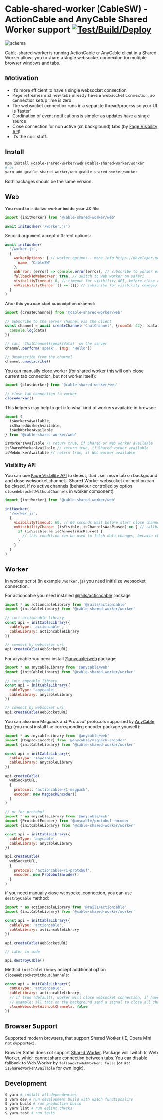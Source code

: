# Cable-shared-worker (CableSW) - ActionCable and AnyCable Shared Worker support [![Test/Build/Deploy](https://github.com/le0pard/cable-shared-worker/actions/workflows/release.yml/badge.svg?branch=main)](https://github.com/le0pard/cable-shared-worker/actions/workflows/release.yml)

![schema](https://user-images.githubusercontent.com/98444/146681981-2e87a26e-9a5b-4109-9b05-73c1329b3ccc.jpg)

Cable-shared-worker is running ActionCable or AnyCable client in a Shared Worker allows you to share a single websocket connection for multiple browser windows and tabs.

## Motivation

 - It's more efficient to have a single websocket connection
 - Page refreshes and new tabs already have a websocket connection, so connection setup time is zero
 - The websocket connection runs in a separate thread/process so your UI is 'faster'
 - Cordination of event notifications is simpler as updates have a single source
 - Close connection for non active (on background) tabs (by [Page Visibility API](https://developer.mozilla.org/en-US/docs/Web/API/Page_Visibility_API))
 - It's the cool stuff...

## Install

```bash
npm install @cable-shared-worker/web @cable-shared-worker/worker
# or
yarn add @cable-shared-worker/web @cable-shared-worker/worker
```

Both packages should be the same version.

## Web

You need to initialize worker inside your JS file:

```js
import {initWorker} from '@cable-shared-worker/web'

await initWorker('/worker.js')
```

Second argument accept different options:

```js
await initWorker(
  '/worker.js',
  {
    workerOptions: { // worker options - more info https://developer.mozilla.org/en-US/docs/Web/API/SharedWorker/SharedWorker
      name: 'CableSW'
    },
    onError: (error) => console.error(error), // subscribe to worker errors
    fallbackToWebWorker: true, // switch to web worker on safari
    visibilityTimeout: 0, // timeout for visibility API, before close channels; 0 is disabled
    onVisibilityChange: () => ({}) // subscribe for visibility changes
  }
)
```

After this you can start subscription channel:

```js
import {createChannel} from '@cable-shared-worker/web'

// Subscribe to the server channel via the client
const channel = await createChannel('ChatChannel', {roomId: 42}, (data) => {
  console.log(data)
})

// call `ChatChannel#speak(data)` on the server
channel.perform('speak', {msg: 'Hello'})

// Unsubscribe from the channel
channel.unsubscribe()
```

You can manually close worker (for shared worker this will only close current tab connection, but not worker itself):

```js
import {closeWorker} from '@cable-shared-worker/web'

// close tab connection to worker
closeWorker()
```

This helpers may help to get info what kind of workers available in browser:

```js
import {
  isWorkersAvailable,
  isSharedWorkerAvailable,
  isWebWorkerAvailable
} from '@cable-shared-worker/web'

isWorkersAvailable // return true, if Shared or Web worker available
isSharedWorkerAvailable // return true, if Shared worker available
isWebWorkerAvailable // return true, if Web worker available
```

### Visibility API

You can use [Page Visibility API](https://developer.mozilla.org/en-US/docs/Web/API/Page_Visibility_API) to detect, that user move tab on background and close websocket channels. Shared Worker websocket connection can be closed, if no active channels (behaviour controlled by option `closeWebsocketWithoutChannels` in worker component).

```js
import {initWorker} from '@cable-shared-worker/web'

initWorker(
  '/worker.js',
  {
    visibilityTimeout: 60, // 60 seconds wait before start close channels, default 0 is disable this functionality
    onVisibilityChange: (isVisible, isChannelsWasPaused) => { // callback for visibility changes
      if (isVisible && isChannelsWasPaused) {
        // this condition can be used to fetch data changes, because channels was closed due to tab on background
      }
    }
  }
)
```

## Worker

In worker script (in example `/worker.js`) you need initialize websocket connection.

For actioncable you need installed [@rails/actioncable](https://www.npmjs.com/package/@rails/actioncable) package:

```js
import * as actioncableLibrary from '@rails/actioncable'
import {initCableLibrary} from '@cable-shared-worker/worker'

// init actioncable library
const api = initCableLibrary({
  cableType: 'actioncable',
  cableLibrary: actioncableLibrary
})

// connect by websocket url
api.createCable(WebSocketURL)
```

For anycable you need install [@anycable/web](https://www.npmjs.com/package/@anycable/web) package:

```js
import * as anycableLibrary from '@anycable/web'
import {initCableLibrary} from '@cable-shared-worker/worker'

// init anycable library
const api = initCableLibrary({
  cableType: 'anycable',
  cableLibrary: anycableLibrary
})

// connect by websocket url
api.createCable(WebSocketURL)
```

You can also use Msgpack and Protobuf protocols supported by [AnyCable Pro](https://anycable.io/#pro) (you must install the corresponding encoder package yourself):

```js
import * as anycableLibrary from '@anycable/web'
import {MsgpackEncoder} from '@anycable/msgpack-encoder'
import {initCableLibrary} from '@cable-shared-worker/worker'

const api = initCableLibrary({
  cableType: 'anycable',
  cableLibrary: anycableLibrary
})

api.createCable(
  webSocketURL,
  {
    protocol: 'actioncable-v1-msgpack',
    encoder: new MsgpackEncoder()
  }
)

// or for protobuf
import * as anycableLibrary from '@anycable/web'
import {ProtobufEncoder} from '@anycable/protobuf-encoder'
import {initCableLibrary} from '@cable-shared-worker/worker'

const api = initCableLibrary({
  cableType: 'anycable',
  cableLibrary: anycableLibrary
})

api.createCable(
  webSocketURL,
  {
    protocol: 'actioncable-v1-protobuf',
    encoder: new ProtobufEncoder()
  }
)
```

If you need manually close websocket connection, you can use `destroyCable` method:

```js
import * as actioncableLibrary from '@rails/actioncable'
import {initCableLibrary} from '@cable-shared-worker/worker'

const api = initCableLibrary({
  cableType: 'actioncable',
  cableLibrary: actioncableLibrary
})

api.createCable(WebSocketURL)

// later in code

api.destroyCable()
```

Method `initCableLibrary` accept additional option `closeWebsocketWithoutChannels`:

```js
const api = initCableLibrary({
  cableType: 'actioncable',
  cableLibrary: actioncableLibrary,
  // if true (default), worker will close websocket connection, if have zero active channels
  // example: all tabs on the background send a signal to close all channels by visibility API timeout
  closeWebsocketWithoutChannels: false
})
```

## Browser Support

Supported modern browsers, that support Shared Worker (IE, Opera Mini not supported).

Browser Safari does not support [Shared Worker](https://caniuse.com/sharedworkers). Package will switch to Web Worker, which cannot share connection between tabs. You can disable fallback to Web Worker by `fallbackToWebWorker: false` (or use `isSharedWorkerAvailable` for own logic).

## Development

```bash
$ yarn # install all dependencies
$ yarn dev # run development build with watch functionality
$ yarn build # run production build
$ yarn lint # run eslint checks
$ yarn test # run tests
```


